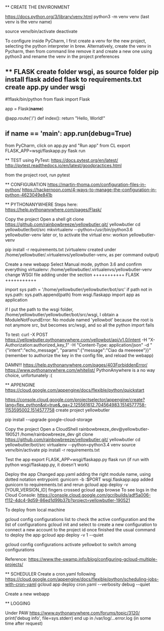 ** CREATE THE ENVIRONMENT

https://docs.python.org/3/library/venv.html
python3 -m venv venv
(last venv is the venv name)

source venv/bin/activate
deactivate

To configure inside PyCharm, I first create a venv for the new project, selecting the python interpreter in brew.
Alternatively, create the venv in Pycharm, then from command line remove it and create a new one using python3 and rename the venv in the project preferences


** FLASK
create folder wsgi, as source folder
pip install flask
added flask to requirements.txt
create app.py under wsgi
---
#!flask/bin/python
from flask import Flask

app = Flask(__name__)


@app.route('/')
def index():
    return "Hello, World!"


if __name__ == '__main__':
    app.run(debug=True)
---

from PyCharm, click on app.py and "Run app"
from CL
 export FLASK_APP=wsgi/flaskapp.py
 flask run


** TEST
using PyTest: https://docs.pytest.org/en/latest/
http://pytest.readthedocs.io/en/latest/goodpractices.html

from the project root, run pytest


** CONFIGURATION
https://martin-thoma.com/configuration-files-in-python/
https://hackernoon.com/4-ways-to-manage-the-configuration-in-python-4623049e841b


** PYTHONANYWHERE
Steps here: https://help.pythonanywhere.com/pages/Flask/

Copy the project
 Open a shell
 git clone https://github.com/rainbowbreeze/yellowbutler.git/ yellowbutler
 cd yellowbutler/bot/src
 mkvirtualenv --python=/usr/bin/python3.6 yellowbutler-venv
  later or, to activate the virtual env: workon yellowbutler-venv

 pip install -r requirements.txt
 (virtualenv created under /home/yellowbutler/.virtualenvs/yellowbutler-venv, as per command output)
 
Create a new webapp
 Select Manual mode, python 3.6 and confirm everything
 virtualenv:  /home/yellowbutler/.virtualenvs/yellowbutler-venv
 change WSGI file adding under the section +++++++++++ FLASK +++++++++++
 
  import sys
  path = '/home/yellowbutler/yellowbutler/bot/src'
  if path not in sys.path:
      sys.path.append(path)
  from wsgi.flaskapp import app as application

if I put the path to the wsgi folder, /home/yellowbutler/yellowbutler/bot/src/wsgi, I obtain a
 ModuleNotFoundError: No module named 'yellowbot'
because the root is not anymore src, but becomes src/wsgi, and so all the python import fails


To test:
curl -X POST https://yellowbutler.pythonanywhere.com/yellowbot/api/v1.0/intent -H "X-Authorization:authorized_key_1" -H "Content-Type: application/json" -d "{\"intent\":\"echo_message\", \"params\":{\"message\":\"Ciao da meeeeee\"}}"
(remember to authorize the key in the config file, and reload the webapp)

DAMN!!!
https://help.pythonanywhere.com/pages/403ForbiddenError/
https://www.pythonanywhere.com/whitelist/
PythonAnywhere is a no way choice, unfortunately :(


** APPENGINE
https://cloud.google.com/appengine/docs/flexible/python/quickstart

https://console.cloud.google.com/projectselector/appengine/create?lang=flex_python&st=true&_ga=2.125561612.704564983.1514577758-1153595002.1514577758
create project yellowbutler

pip install --upgrade google-cloud-storage

Copy the project
 Open a CloudShell
   rainbowbreeze_dev@yellowbutler-190521
   /home/rainbowbreeze_dev
 git clone https://github.com/rainbowbreeze/yellowbutler.git/ yellowbutler
 cd yellowbutler/bot/src
 virtualenv --python=python3.4 venv
 source venv/bin/activate
 pip install -r requirements.txt
 
Test the app
 export FLASK_APP=wsgi/flaskapp.py
 flask run
 (if run with python wsgi/flaskapp.py, it doesn't work)

Deploy the app
 Changed app.yaml adding the right module name, using dotted notation
  entrypoint: gunicorn -b :$PORT wsgi.flaskapp:app
 added gunicorn to requirements.txt and rerun 
 gcloud app deploy -v [YOUR_VERSION_ID]
 fingers crossed
 gcloud app browse
 To see logs in the Cloud Console: https://console.cloud.google.com/gcr/builds/adf5a006-f112-4dc4-9d59-86ed1d99b37b?project=yellowbutler-190521


To deploy from local machine

gcloud config configurations list
 to check the active configuration and the list of configurations
gcloud init
 and select to create a new configuration to connect a new account to the project id
once finished the usual command to deploy the app
gcloud app deploy -v 1 --quiet

gcloud config configurations activate yellowbot
 to switch among configurations

Reference: https://www.the-swamp.info/blog/configuring-gcloud-multiple-projects/


** SCHEDULER
Create a cron.yaml following https://cloud.google.com/appengine/docs/flexible/python/scheduling-jobs-with-cron-yaml
gcloud app deploy cron.yaml --verbosity debug --quiet


 
Create a new webapp


** LOGGING

Under PAW
 https://www.pythonanywhere.com/forums/topic/3120/
  print('debug info', file=sys.stderr)
  end up in /var/log/…error.log (in some time after request)